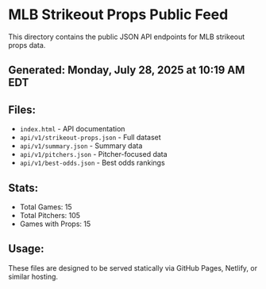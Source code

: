 # MLB Strikeout Props Public Feed

This directory contains the public JSON API endpoints for MLB strikeout props data.

## Generated: Monday, July 28, 2025 at 10:19 AM EDT

## Files:
- `index.html` - API documentation
- `api/v1/strikeout-props.json` - Full dataset
- `api/v1/summary.json` - Summary data
- `api/v1/pitchers.json` - Pitcher-focused data  
- `api/v1/best-odds.json` - Best odds rankings

## Stats:
- Total Games: 15
- Total Pitchers: 105
- Games with Props: 15

## Usage:
These files are designed to be served statically via GitHub Pages, Netlify, or similar hosting.
